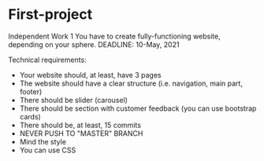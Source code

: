 # First-project
Independent Work 1
You have to create fully-functioning website, depending on your sphere.
DEADLINE: 10-May, 2021

Technical requirements:

* Your website should, at least, have 3 pages
* The website should have a clear structure
(i.e. navigation, main part, footer)
* There should be slider (carousel)
* There should be section with customer feedback (you can use bootstrap cards)
* There should be, at least, 15 commits
* NEVER PUSH TO &quot;MASTER&quot; BRANCH
* Mind the style
* You can use CSS
